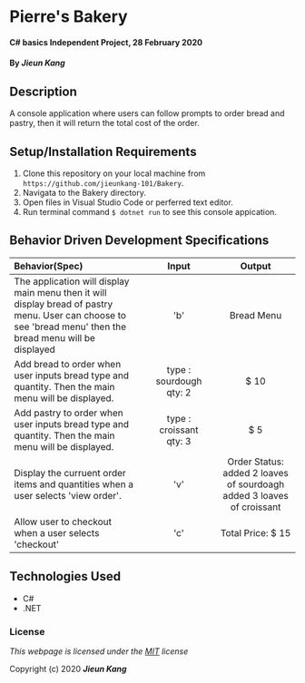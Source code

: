 # Pierre's Bakery

#### C# basics Independent Project, 28 February 2020
 
#### By **_Jieun Kang_**

## Description
A console application where users can follow prompts to order bread and pastry, then it will return the total cost of the order.

## Setup/Installation Requirements

1. Clone this repository on your local machine from `https://github.com/jieunkang-101/Bakery`.
2. Navigata to the Bakery directory.
3. Open files in Visual Studio Code or perferred text editor.
3. Run terminal command `$ dotnet run` to see this console appication.

## Behavior Driven Development Specifications
| Behavior(Spec) <img width=800/>    | Input <img width=400/>   | Output <img width=500/>  |
| :---------------- | :-----: | :-----: |
| The application will display main menu then it will display bread of pastry menu. User can choose to see 'bread menu' then the bread menu will be displayed | 'b' | Bread Menu |
| Add bread to order when user inputs bread type and quantity. Then the main menu will be displayed.  |type : sourdough <br/>qty: 2 | $ 10 |
| Add pastry to order when user inputs bread type and quantity. Then the main menu will be displayed.  |type : croissant <br/>qty: 3 | $ 5 |
| Display the curruent order items and quantities when a user selects 'view order'. | 'v' | Order Status: <br/> added 2 loaves of sourdoagh<br/> added 3 loaves of croissant|
| Allow user to checkout when a user selects 'checkout' | 'c' | Total Price: $ 15 |



## Technologies Used

* C#
* .NET

### License

*This webpage is licensed under the [MIT](https://en.wikipedia.org/wiki/MIT_License) license*

Copyright (c) 2020 **_Jieun Kang_**
